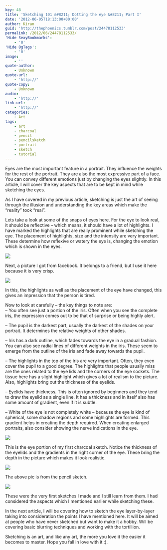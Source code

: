 ```yaml
---
key: 48
title: 'Sketching 101 &#8211; Dotting the eye &#8211; Part I'
date: '2012-06-05T18:13:00+00:00'
author: Kiran
guid: 'http://thephoenics.tumblr.com/post/24478112533'
permalink: /2012/06/24478112533/
'Hide SexyBookmarks':
    - '0'
'Hide OgTags':
    - '0'
image:
    - ''
quote-author:
    - Unknown
quote-url:
    - 'http://'
quote-copy:
    - Unknown
audio:
    - 'http://'
link-url:
    - 'http://'
categories:
    - Art
tags:
    - art
    - charcoal
    - pencil
    - pencilsketch
    - portrait
    - sketch
    - tutorial
---
```


Eyes are the most important feature in a portrait. They influence the weights for the rest of the portrait. They are also the most expressive part of a face. You can convey different emotions just by changing the eyes slightly. In this article, I will cover the key aspects that are to be kept in mind while sketching the eyes.

As I have covered in my previous article, sketching is just the art of seeing through the illusion and understanding the key areas which make the “reality” took “real”.

Lets take a look at some of the snaps of eyes here. For the eye to look real, it should be reflective – which means, it should have a lot of highlights. I have marked the highlights that are really prominent while sketching the eye. The placement of highlights, size and the intensity are very important. These determine how reflexive or watery the eye is, changing the emotion which is shown in the eyes.

![](http://media.tumblr.com/tumblr_m55hk3b2FG1r09kmd.png)

Next, a picture I got from facebook. It belongs to a friend, but I use it here because it is very crisp.

![](http://media.tumblr.com/tumblr_m55i0yZvq41r09kmd.png)

In this, the highlights as well as the placement of the eye have changed, this gives an impression that the person is tired.

Now to look at carefully – the key things to note are:  
– You often see just a portion of the iris. Often when you see the complete iris, the expression comes out to be that of surprise or being highly alert.

– The pupil is the darkest part, usually the darkest of the shades on your portrait. It determines the relative weights of other shades.

– Iris has a dark outline, which fades towards the eye in a gradual fashion. You can also see radial lines of different weights in the iris. These seem to emerge from the outline of the iris and fade away towards the pupil.

– The highlights in the top of the iris are very important. Often, they even cover the pupil to a good degree. The highlights that people usually miss are the ones related to the eye lids and the corners of the eye sockets. The tissue here has a slight highlight which gives a lot of realism to the picture. Also, highlights bring out the thickness of the eyelids.

– Eyelids have thickness. This is often ignored by beginners and they tend to draw the eyelid as a single line. It has a thickness and in itself also has some amount of gradient, even if it is subtle.

– White of the eye is not completely white – because the eye is kind of spherical, some shadow regions and some highlights are formed. This gradient helps in creating the depth required. When creating enlarged portraits, also consider showing the nerve indications in the eye.

![](http://media.tumblr.com/tumblr_m55hiphsHI1r09kmd.png)

This is the eye portion of my first charcoal sketch. Notice the thickness of the eyelids and the gradients in the right corner of the eye. These bring the depth in the picture which makes it look realistic.

![](http://media.tumblr.com/tumblr_m55lkf7cgw1r09kmd.png)

The above pic is from the pencil sketch.

![](http://media.tumblr.com/tumblr_m55lnhqSqp1r09kmd.png)

These were the very first sketches I made and I still learn from them. I had considered the aspects which I mentioned earlier while sketching these.

In the next article, I will be covering how to sketch the eye layer-by-layer taking into consideration the points I have mentioned here. It will be aimed at people who have never sketched but want to make it a hobby. Will be covering basic blurring techniques and working with the tortillion.

Sketching is an art, and like any art, the more you love it the easier it becomes to master. Hope you fall in love with it :).